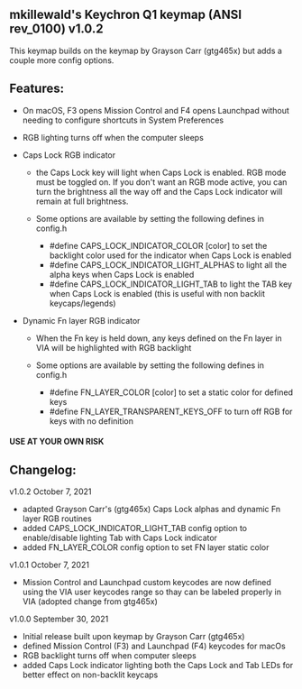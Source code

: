 ## mkillewald's Keychron Q1 keymap (ANSI rev_0100) v1.0.2

This keymap builds on the keymap by Grayson Carr (gtg465x) but adds a couple more config options.
 
## Features:
- On macOS, F3 opens Mission Control and F4 opens Launchpad without needing to configure shortcuts in System Preferences
- RGB lighting turns off when the computer sleeps
- Caps Lock RGB indicator
    - the Caps Lock key will light when Caps Lock is enabled. RGB mode must be toggled on. If you don't want an RGB mode active, you can turn the brightness all the way off and the Caps Lock indicator will remain at full brightness.
 
    - Some options are available by setting the following defines in config.h 
        - #define CAPS_LOCK_INDICATOR_COLOR [color] to set the backlight color used for the indicator when Caps Lock is enabled
        - #define CAPS_LOCK_INDICATOR_LIGHT_ALPHAS to light all the alpha keys when Caps Lock is enabled
        - #define CAPS_LOCK_INDICATOR_LIGHT_TAB to light the TAB key when Caps Lock is enabled (this is useful with non backlit keycaps/legends)

- Dynamic Fn layer RGB indicator
    - When the Fn key is held down, any keys defined on the Fn layer in VIA will be highlighted with RGB backlight
    
    - Some options are available by setting the following defines in config.h
        - #define FN_LAYER_COLOR [color] to set a static color for defined keys
        - #define FN_LAYER_TRANSPARENT_KEYS_OFF to turn off RGB for keys with no definition

#### USE AT YOUR OWN RISK

## Changelog:

v1.0.2  October 7, 2021
- adapted Grayson Carr's (gtg465x) Caps Lock alphas and dynamic Fn layer RGB routines
- added CAPS_LOCK_INDICATOR_LIGHT_TAB config option to enable/disable lighting Tab with Caps Lock indicator
- added FN_LAYER_COLOR config option to set FN layer static color

v1.0.1  October 7, 2021
- Mission Control and Launchpad custom keycodes are now defined using the VIA user keycodes range so thay can be labeled properly in VIA (adopted change from gtg465x)

v1.0.0  September 30, 2021
- Initial release built upon keymap by Grayson Carr (gtg465x)
- defined Mission Control (F3) and Launchpad (F4) keycodes for macOs
- RGB backlight turns off when computer sleeps
- added Caps Lock indicator lighting both the Caps Lock and Tab LEDs for better effect on non-backlit keycaps
    
